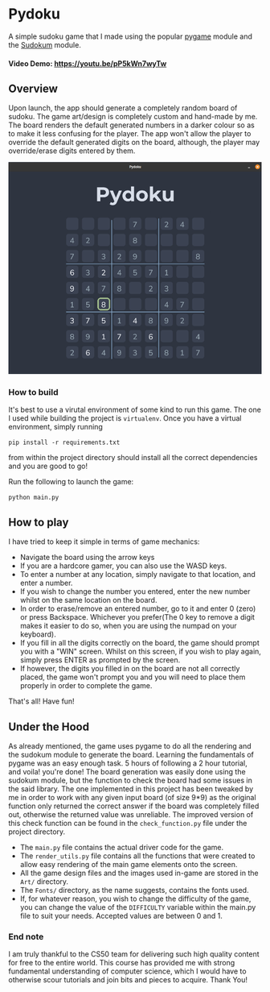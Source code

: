 # Pydoku

A simple sudoku game that I made using the popular [pygame](https://pypi.org/project/pygame/) module and the [Sudokum](https://github.com/MorvanZhou/sudoku) module.

#### Video Demo: <https://youtu.be/pP5kWn7wyTw>

## Overview

Upon launch, the app should generate a completely random board of sudoku. The game art/design is completely
custom and hand-made by me. The board renders the default generated numbers in a darker colour so as to make
it less confusing for the player. The app won't allow the player to override the default generated digits on the
board, although, the player may override/erase digits entered by them.

![](Screenshots/screenshot_01.png)

### How to build

It's best to use a virutal environment of some kind to run this game. The one I used while building the project is `virtualenv`.
Once you have a virtual environment, simply running

```
pip install -r requirements.txt
```

from within the project directory should install all the correct dependencies and you are good to go!<br>

Run the following to launch the game:

```
python main.py
```

## How to play

I have tried to keep it simple in terms of game mechanics:

- Navigate the board using the arrow keys
- If you are a hardcore gamer, you can also use the WASD keys.
- To enter a number at any location, simply navigate to that location, and enter a number.
- If you wish to change the number you entered, enter the new number whilst on the same location on the board.
- In order to erase/remove an entered number, go to it and enter 0 (zero) or press Backspace. Whichever you prefer(The 0 key to remove a digit makes it easier to do so, when you are using the numpad on your keyboard).
- If you fill in all the digits correctly on the board, the game should prompt you with a "WIN" screen. Whilst on this screen, if you wish to play again, simply press ENTER as prompted by the screen.
- If however, the digits you filled in on the board are
  not all correctly placed, the game won't prompt you and you will need to place them properly in order to complete the game.

That's all! Have fun!

## Under the Hood

As already mentioned, the game uses pygame to do all the rendering and the sudokum module to generate the board.
Learning the fundamentals of pygame was an easy enough task. 5 hours of following a 2 hour tutorial, and voila! you're done!
The board generation was easily done using the sudokum module, but the function to check the board had some issues in the said library. The one implemented in this project has been tweaked by me in order to work with any given input board (of size 9\*9) as the original function only returned the correct answer if the board was completely filled out, otherwise the returned value was unreliable. The improved version of this check function can be found in the `check_function.py` file under the project directory.

- The `main.py` file contains the actual driver code for the game.
- The `render_utils.py` file contains all the functions that were created to allow easy rendering of the main game elements onto the screen.
- All the game design files and the images used in-game are stored in the `Art/` directory.
- The `Fonts/` directory, as the name suggests, contains the fonts used.
- If, for whatever reason, you wish to change the difficulty of the game, you can change the value of the `DIFFICULTY` variable within the main.py file to suit your needs. Accepted values are between 0 and 1.

### End note

I am truly thankful to the CS50 team for delivering such high quality content for free to the entire world. This course has provided me with strong fundamental understanding of computer science, which I would have to otherwise scour tutorials and join bits and pieces to acquire.
Thank You!

